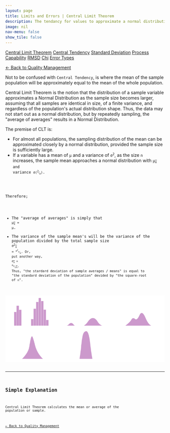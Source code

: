 ```yaml
---
layout: page
title: Limits and Errors | Central Limit Theorem
description: The tendancy for values to approximate a normal distribution
image: nil
nav-menu: false
show_tile: false
---
```


<a href="central-limit-theorem.html" class="button special small">Central Limit Theorem</a>
<a href="central-tendency.html" class="button small">Central Tendency</a>
<a href="standard-deviation.html" class="button small">Standard Deviation</a>
<a href="process-capability.html" class="button small">Process Capability</a>
<a href="rmsd.html" class="button small">RMSD</a>
<a href="chi.html" class="button small">Chi</a>
<a href="error-types.html" class="button small">Error Types</a>

<a href="/quality-management">&#x2190; Back to Quality Management</a>

Not to be confused with <code>Central Tendency</code>, is where the mean of the sample population will be approximately equal to the mean of the whole population.

Central Limit Theorem is the notion that the distribution of a sample variable approximates a Normal Distribution as the sample size becomes larger, assuming that all samples are identical in size, of a finite variance, and regardless of the population's actual distribution shape.  Thus, the data may not start out as a normal distribution, but by repeatedly sampling, the "average of averages" results in a Normal Distribution.

The premise of CLT is:

- For almost all populations, the sampling distribution of the mean can be approximated closely by a normal distribution, provided the sample size is sufficiently large.
- If a variable has a mean of <code>&micro;</code> and a variance of <code>&sigma;<sup>2</sup></code>, as the size <code>n</code> increases, the sample mean approaches a normal distribution with <code>&micro;<sub><span style="text-decoration: overline;">x</span></sub> and variance <code>&sigma;(<sup>2</sup>&frasl;<sub>x</sub>)</code>.

Therefore;

- The "average of averages" is simply that <code>&micro;<sub><span style="text-decoration: overline;">x</span></sub> = &micro;</code>.
- The variance of the sample mean's will be the variance of the population divided by the total sample size <code>&sigma;<sup>2</sup><sub><span style="text-decoration: overline;">x</span></sub> = <code><sup>&sigma;<sup>2</sup><sub>x</sub></sup>&frasl;<sub>n</sub></code>. Or, put another way, <code>&sigma;<sub><span style="text-decoration: overline;">x</span></sub> = <sup>&sigma;<sub>x</sub></sup>&frasl;<sub>&radic;<span style="text-decoration: overline;">n</span></sub></code>. Thus, "the stardard deviation of sample averages / means" is equal to "the standard deviation of the population" devided by "the square-root of <code>n</code>". 

<img src="/assets/images/clt.png" width="1000" />

----

## Simple Explanation

Central Limit Theorem calculates the mean or average of the population or sample.

<a href="/quality-management">&#x2190; Back to Quality Management</a>

